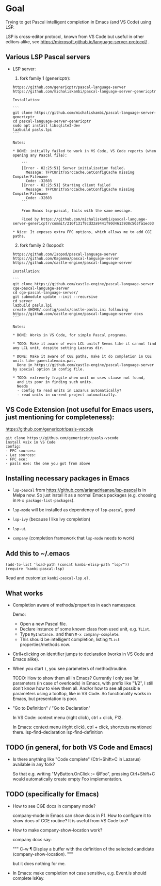 # Goal

Trying to get Pascal intelligent completion in Emacs (and VS Code) using LSP.

LSP is cross-editor protocol, known from VS Code but useful in other editors alike,
see https://microsoft.github.io/language-server-protocol/ .

## Various LSP Pascal servers

- LSP server:

    1. fork family 1 (genericptr):

      https://github.com/genericptr/pascal-language-server
      https://github.com/michaliskambi/pascal-language-server-genericptr

      Installation:

      ```
      git clone https://github.com/michaliskambi/pascal-language-server-genericptr
      cd pascal-language-server-genericptr
      sudo apt install libsqlite3-dev
      lazbuild pasls.lpi
      ```

      Notes:

      * DONE: initially failed to work in VS Code, VS Code reports (when opening any Pascal file):

          ```
          [Error - 02:25:51] Server initialization failed.
            Message: TFPCUnitToSrcCache.GetConfigCache missing CompilerFilename
            Code: -32603
          [Error - 02:25:51] Starting client failed
            Message: TFPCUnitToSrcCache.GetConfigCache missing CompilerFilename
            Code: -32603
          ```

          From Emacs lsp-pascal, fails with the same message.

          Fixed by https://github.com/michaliskambi/pascal-language-server-genericptr/commit/210f131f9cd32a9441f90d4613938c503fa1ec03

      * Nice: It exposes extra FPC options, which allows me to add CGE paths.

    2. fork family 2 (Isopod):

      https://github.com/Isopod/pascal-language-server
      https://github.com/Kagamma/pascal-language-server
      https://github.com/castle-engine/pascal-language-server

      Installation:

      ```
      git clone https://github.com/castle-engine/pascal-language-server cge-pascal-language-server
      cd cge-pascal-language-server/
      git submodule update --init --recursive
      cd server
      lazbuild pasls.lpi
      create $HOME/.config/pasls/castle-pasls.ini following https://github.com/castle-engine/pascal-language-server docs
      ```

      Notes:

      * DONE: Works in VS Code, for simple Pascal programs.

      * TODO: Make it aware of even LCL units? Seems like it cannot find any LCL unit, despite setting Lazarus dir.

      * DONE: Make it aware of CGE paths, make it do completion in CGE units like gamestatemain.pas.
        Done in https://github.com/castle-engine/pascal-language-server by special option in config file.

      * TODO: extremely fragile when unit on uses clause not found,
        and its poor in finding such units.
        Needs
        - config to read units in Lazarus automatically?
        - read units in current project automatically.

## VS Code Extension (not useful for Emacs users, just mentioning for completeness):

https://github.com/genericptr/pasls-vscode

```
git clone https://github.com/genericptr/pasls-vscode
install vsix in VS Code
config:
- FPC sources:
- Laz sources:
- FPC exe:
- pasls exe: the one you got from above
```

## Installing necessary packages in Emacs

- `lsp-pascal` from https://github.com/arjanadriaanse/lsp-pascal is in Melpa now.
  So just install it as a normal Emacs packages (e.g. choosing in `M-x package-list-packages`).

- `lsp-mode` will be installed as dependency of `lsp-pascal`, good

- `lsp-ivy` (because I like Ivy completion)

- `lsp-ui`

- `company` (completion framework that `lsp-mode` needs to work)

## Add this to ~/.emacs

```
(add-to-list 'load-path (concat kambi-elisp-path "lsp/"))
(require 'kambi-pascal-lsp)
```

Read and customize `kambi-pascal-lsp.el`.

## What works

* Completion aware of methods/properties in each namespace.

    Demo:
    * Open a new Pascal file.
    * Declare instance of some known class from used unit, e.g. `TList`.
    * Type `MyInstance.` and then `M-x company-complete`.
    * This should be intelligent completion, listing `TList` properties/methods now.

* Ctrll+clicking on identifier jumps to declaration (works in VS Code and Emacs alike).

* When you start `(`, you see parameters of method/routine.

    TODO: How to show them all in Emacs?
    Currently I only see 1st parameters (in case of overloads) in Emacs, with prefix like "1/2", I still don't know how to view them all.
    And/or how to see all possible parameters using a tooltop, like in VS Code.
    So functionality works in Emacs, but presentation is poor.

* "Go to Definition" / "Go to Declaration"

    In VS Code: context menu (right click), ctrl + click, F12.

    In Emacs: context menu (right click), ctrl + click, shortcuts mentioned there.
    lsp-find-declaration
    lsp-find-definition

## TODO (in general, for both VS Code and Emacs)

- Is there anything like "Code complete" (Ctrl+Shift+C in Lazarus) available in any fork?

    So that e.g. writing "MyButton.OnClick := @Foo", pressing Ctrl+Shift+C would
    automatically create empty Foo implementation.

## TODO (specifically for Emacs)

- How to see CGE docs in company mode?

  company-mode in Emacs can show docs in F1.
  How to configure it to show docs of CGE routine?
  It is useful from VS Code too?

- How to make company-show-location work?

  company docs say:

  """
  C-w ¶
  Display a buffer with the definition of the selected candidate (company-show-location).
  """

  but it does nothing for me.

- In Emacs: make completion not case sensitive, e.g. Event.is should complete IsKey.
